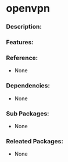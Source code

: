 # openvpn

### Description:


### Features:


### Reference:
* None

### Dependencies:
* None

### Sub Packages:
* None

### Releated Packages:
* None